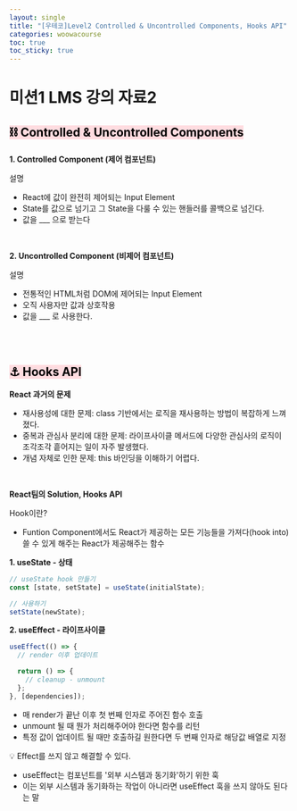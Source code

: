 ```yaml
---
layout: single
title: "[우테코]Level2 Controlled & Uncontrolled Components, Hooks API"
categories: woowacourse
toc: true
toc_sticky: true
---
```


# 미션1 LMS 강의 자료2

## <mark style='background-color: #ffdce0'>⛓ Controlled & Uncontrolled Components</mark>

**1\. Controlled Component (제어 컴포넌트)**

설명

- React에 값이 완전히 제어되는 Input Element
- State를 값으로 넘기고 그 State을 다룰 수 있는 핸들러를 콜백으로 넘긴다.
- 값을 \_\_\_ 으로 받는다

<br/>

**2\. Uncontrolled Component (비제어 컴포넌트)**

설명

- 전통적인 HTML처럼 DOM에 제어되는 Input Element
- 오직 사용자만 값과 상호작용
- 값을 \_\_\_ 로 사용한다.

<br/>
<br/>

## <mark style='background-color: #ffdce0'>⚓️ Hooks API</mark>

**React 과거의 문제**

- 재사용성에 대한 문제: class 기반에서는 로직을 재사용하는 방법이 복잡하게 느껴졌다.
- 중복과 관심사 분리에 대한 문제: 라이프사이클 메서드에 다양한 관심사의 로직이 조각조각 흩어지는 일이 자주 발생했다.
- 개념 자체로 인한 문제: this 바인딩을 이해하기 어렵다.

<br/>

**React팀의 Solution, Hooks API**

Hook이란?

- Funtion Component에서도 React가 제공하는 모든 기능들을 가져다(hook into) 쓸 수 있게 해주는 React가 제공해주는 함수

**1\. useState - 상태**

```jsx
// useState hook 만들기
const [state, setState] = useState(initialState);

// 사용하기
setState(newState);
```

**2\. useEffect - 라이프사이클**

```jsx
useEffect(() => {
  // render 이후 업데이트

  return () => {
    // cleanup - unmount
  };
}, [dependencies]);
```

- 매 render가 끝난 이후 첫 번째 인자로 주어진 함수 호출
- unmount 될 때 뭔가 처리해주어야 한다면 함수를 리턴
- 특정 값이 업데이트 될 때만 호출하길 원한다면 두 번째 인자로 해당값 배열로 지정

💡 Effect를 쓰지 않고 해결할 수 있다.

- useEffect는 컴포넌트를 '외부 시스템과 동기화'하기 위한 훅
- 이는 외부 시스템과 동기화하는 작업이 아니라면 useEffect 훅을 쓰지 않아도 된다는 말
